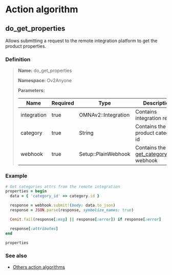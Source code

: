 # Action algorithm

## do_get_properties

Allows submitting a request to the remote integration platform to get the product properties.
    
### Definition

> **Name:** do_get_properties
> 
> **Namespace:** Ov2Anyone
>
> **Parameters:**
> 
> | Name | Required | Type | Description |
> | ---- | -------- | ---- | ----------- |
> | integration | true | OMNAv2::Integration | Contains integration record |
> | category | true | String | Contains the product category id |
> | webhook | true | Setup::PlainWebhook | Contains the [get_category_attrs](../webhooks/overview?id=get_category_attrs) webhook |

### Example
```ruby
# Get categories attrs from the remote integration
properties = begin
  data = { 'category_id' => category.id }

  response = webhook.submit!(body: data.to_json)
  response = JSON.parse(response, symbolize_names: true)

  Cenit.fail(response[:msg] || response[:error]) if response[:error]

  response[:attributes]
end

properties
```

### See also
* [Others action algorithms](overview?id=do_get_properties)
